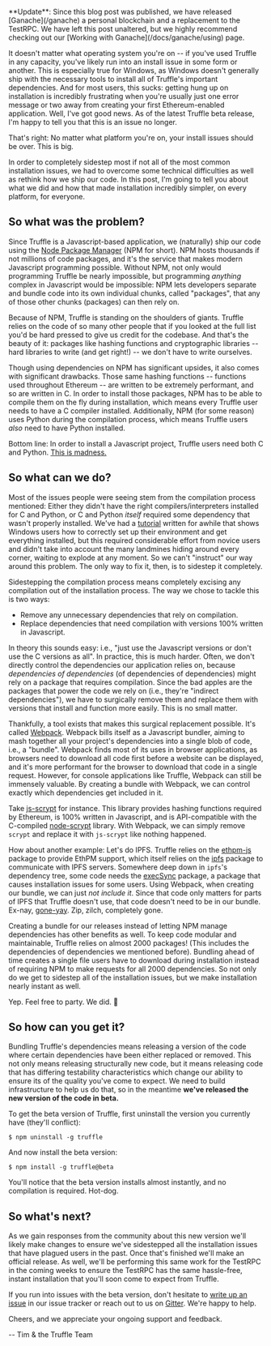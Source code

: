 <p class="alert alert-info">
**Update**: Since this blog post was published, we have released [Ganache](/ganache) a personal blockchain and a replacement to the TestRPC. We have left this post unaltered, but we highly recommend checking out our [Working with Ganache](/docs/ganache/using) page.
</p>

It doesn't matter what operating system you're on -- if you've used Truffle in any capacity, you've likely run into an install issue in some form or another. This is especially true for Windows, as Windows doesn't generally ship with the necessary tools to install all of Truffle's important dependencies. And for most users, this sucks: getting hung up on installation is incredibly frustrating when you're usually just one error message or two away from creating your first Ethereum-enabled application. Well, I've got good news. As of the latest Truffle beta release, I'm happy to tell you that this is an issue no longer.

That's right: No matter what platform you're on, your install issues should be over. This is big.

In order to completely sidestep most if not all of the most common installation issues, we had to overcome some technical difficulties as well as rethink how we ship our code. In this post, I'm going to tell you about what we did and how that made installation incredibly simpler, on every platform, for everyone.

## So what was the problem?

Since Truffle is a Javascript-based application, we (naturally) ship our code using the [Node Package Manager](https://www.npmjs.com/) (NPM for short). NPM hosts thousands if not millions of code packages, and it's the service that makes modern Javascript programming possible. Without NPM, not only would programming Truffle be nearly impossible, but programming _anything_ complex in Javascript would be impossible: NPM lets developers separate and bundle code into its own individual chunks, called "packages", that any of those other chunks (packages) can then rely on.

Because of NPM, Truffle is standing on the shoulders of giants. Truffle relies on the code of so many other people that if you looked at the full list you'd be hard pressed to give us credit for the codebase. And that's the beauty of it: packages like hashing functions and cryptographic libraries -- hard libraries to write (and get right!) -- we don't have to write ourselves.

Though using dependencies on NPM has significant upsides, it also comes with significant drawbacks. Those same hashing functions -- functions used throughout Ethereum -- are written to be extremely performant, and so are written in C. In order to install those packages, NPM has to be able to compile them on the fly during installation, which means every Truffle user needs to have a C compiler installed. Additionally, NPM (for some reason) uses Python during the compilation process, which means Truffle users _also_ need to have Python installed.

Bottom line: In order to install a Javascript project, Truffle users need both C and Python. [This is madness.](https://s-media-cache-ak0.pinimg.com/originals/ec/5a/0a/ec5a0a5e4990668ca3f41ed50ca273d3.gif)

## So what can we do?

Most of the issues people were seeing stem from the compilation process mentioned: Either they didn't have the right compilers/interpreters installed for C and Python, or C and Python _itself_ required some dependency that wasn't properly installed. We've had a [tutorial](/tutorials/how-to-install-truffle-and-testrpc-on-windows-for-blockchain-development) written for awhile that shows Windows users how to correctly set up their environment and get everything installed, but this required considerable effort from novice users and didn't take into account the many landmines hiding around every corner, waiting to explode at any moment. So we can't "instruct" our way around this problem. The only way to fix it, then, is to sidestep it completely.

Sidestepping the compilation process means completely excising any compilation out of the installation process. The way we chose to tackle this is two ways:

- Remove any unnecessary dependencies that rely on compilation.
- Replace dependencies that need compilation with versions 100% written in Javascript.

In theory this sounds easy: i.e., "just use the Javascript versions or don't use the C versions as all". In practice, this is much harder. Often, we don't directly control the dependencies our application relies on, because _dependencies of dependencies_ (of dependencies of dependencies) might rely on a package that requires compilation. Since the bad apples are the packages that power the code we rely on (i.e., they're "indirect dependencies"), we have to surgically remove them and replace them with versions that install and function more easily. This is no small matter.

Thankfully, a tool exists that makes this surgical replacement possible. It's called [Webpack](https://webpack.js.org/). Webpack bills itself as a Javascript bundler, aiming to mash together all your project's dependencies into a single blob of code, i.e., a "bundle". Webpack finds most of its uses in browser applications, as browsers need to download all code first before a website can be displayed, and it's more performant for the browser to download that code in a single request. However, for console applications like Truffle, Webpack can still be immensely valuable. By creating a bundle with Webpack, we can control exactly which dependencies get included in it.

Take [js-scrypt](https://github.com/tonyg/js-scrypt) for instance. This library provides hashing functions required by Ethereum, is 100% written in Javascript, and is API-compatible with the C-compiled [node-scrypt](https://github.com/barrysteyn/node-scrypt) library. With Webpack, we can simply remove `scrypt` and replace it with `js-scrypt` like nothing happened.

How about another example: Let's do IPFS. Truffle relies on the [ethpm-js](https://github.com/ethpm/ethpm-js) package to provide EthPM support, which itself relies on the [ipfs](https://github.com/ipfs/js-ipfs) package to communicate with IPFS servers. Somewhere deep down in `ipfs`'s dependency tree, some code needs the [execSync](https://www.npmjs.com/package/execSync) package, a package that causes installation issues for some users. Using Webpack, when creating our bundle, we can just _not include it_. Since that code only matters for parts of IPFS that Truffle doesn't use, that code doesn't need to be in our bundle. Ex-nay, [gone-yay](http://www.technobuffalo.com/wp-content/uploads/2016/03/kanye-west-1280x640.jpg). Zip, zilch, completely gone.

Creating a bundle for our releases instead of letting NPM manage dependencies has other benefits as well. To keep code modular and maintainable, Truffle relies on almost 2000 packages! (This includes the dependencies of dependencies we mentioned before). Bundling ahead of time creates a single file users have to download during installation instead of requiring NPM to make requests for all 2000 dependencies. So not only do we get to sidestep all of the installation issues, but we make installation nearly instant as well.

Yep. Feel free to party. We did. 🎉

## So how can you get it?

Bundling Truffle's dependencies means releasing a version of the code where certain dependencies have been either replaced or removed. This not only means releasing structurally new code, but it means releasing code that has differing testability characteristics which change our ability to ensure its of the quality you've come to expect. We need to build infrastructure to help us do that, so in the meantime **we've released the new version of the code in beta.**

To get the beta version of Truffle, first uninstall the version you currently have (they'll conflict):

```
$ npm uninstall -g truffle
```

And now install the beta version:

```
$ npm install -g truffle@beta
```

You'll notice that the beta version installs almost instantly, and no compilation is required. Hot-dog.

## So what's next?

As we gain responses from the community about this new version we'll likely make changes to ensure we've sidestepped all the installation issues that have plagued users in the past. Once that's finished we'll make an official release. As well, we'll be performing this same work for the TestRPC in the coming weeks to ensure the TestRPC has the same hassle-free, instant installation that you'll soon come to expect from Truffle.

If you run into issues with the beta version, don't hesitate to [write up an issue](https://github.com/trufflesuite/truffle/issues) in our issue tracker or reach out to us on [Gitter](https://gitter.im/ConsenSys/truffle). We're happy to help.

Cheers, and we appreciate your ongoing support and feedback.

-- Tim & the Truffle Team
